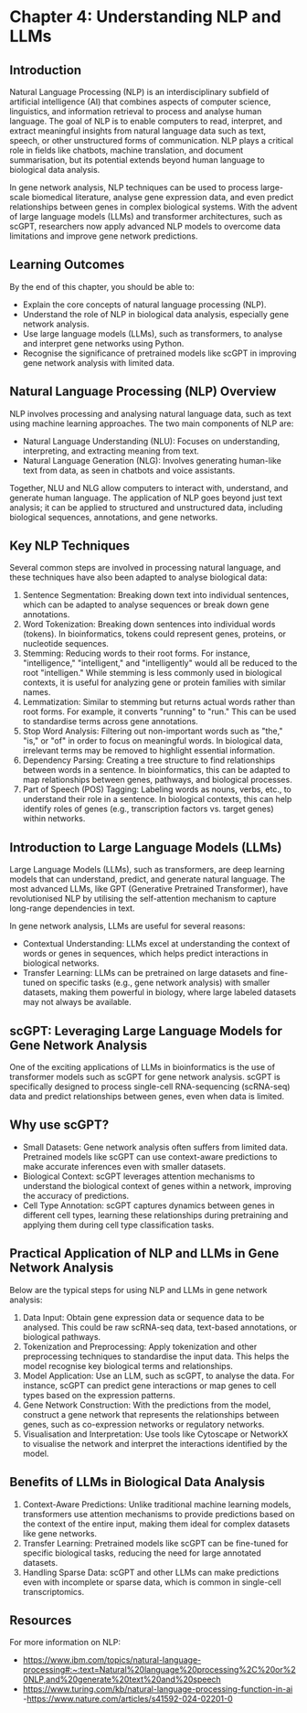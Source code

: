 # Chapter 4: Understanding NLP and LLMs

## Introduction
Natural Language Processing (NLP) is an interdisciplinary subfield of artificial intelligence (AI) that combines aspects of computer science, linguistics, and information retrieval to process and analyse human language. The goal of NLP is to enable computers to read, interpret, and extract meaningful insights from natural language data such as text, speech, or other unstructured forms of communication. NLP plays a critical role in fields like chatbots, machine translation, and document summarisation, but its potential extends beyond human language to biological data analysis.

In gene network analysis, NLP techniques can be used to process large-scale biomedical literature, analyse gene expression data, and even predict relationships between genes in complex biological systems. With the advent of large language models (LLMs) and transformer architectures, such as scGPT, researchers now apply advanced NLP models to overcome data limitations and improve gene network predictions.

## Learning Outcomes

By the end of this chapter, you should be able to:

- Explain the core concepts of natural language processing (NLP).
- Understand the role of NLP in biological data analysis, especially gene network analysis.
- Use large language models (LLMs), such as transformers, to analyse and interpret gene networks using Python.
- Recognise the significance of pretrained models like scGPT in improving gene network analysis with limited data.

## Natural Language Processing (NLP) Overview

NLP involves processing and analysing natural language data, such as text using machine learning approaches. The two main components of NLP are:

- Natural Language Understanding (NLU): Focuses on understanding, interpreting, and extracting meaning from text.
- Natural Language Generation (NLG): Involves generating human-like text from data, as seen in chatbots and voice assistants.

Together, NLU and NLG allow computers to interact with, understand, and generate human language. The application of NLP goes beyond just text analysis; it can be applied to structured and unstructured data, including biological sequences, annotations, and gene networks.

## Key NLP Techniques

Several common steps are involved in processing natural language, and these techniques have also been adapted to analyse biological data:

1. Sentence Segmentation: Breaking down text into individual sentences, which can be adapted to analyse sequences or break down gene annotations.
2. Word Tokenization: Breaking down sentences into individual words (tokens). In bioinformatics, tokens could represent genes, proteins, or nucleotide sequences.
3. Stemming: Reducing words to their root forms. For instance, "intelligence," "intelligent," and "intelligently" would all be reduced to the root "intelligen." While stemming is less commonly used in biological contexts, it is useful for analyzing gene or protein families with similar names.
4. Lemmatization: Similar to stemming but returns actual words rather than root forms. For example, it converts "running" to "run." This can be used to standardise terms across gene annotations.
5. Stop Word Analysis: Filtering out non-important words such as "the," "is," or "of" in order to focus on meaningful words. In biological data, irrelevant terms may be removed to highlight essential information.
6. Dependency Parsing: Creating a tree structure to find relationships between words in a sentence. In bioinformatics, this can be adapted to map relationships between genes, pathways, and biological processes.
7. Part of Speech (POS) Tagging: Labeling words as nouns, verbs, etc., to understand their role in a sentence. In biological contexts, this can help identify roles of genes (e.g., transcription factors vs. target genes) within networks.

## Introduction to Large Language Models (LLMs)

Large Language Models (LLMs), such as transformers, are deep learning models that can understand, predict, and generate natural language. The most advanced LLMs, like GPT (Generative Pretrained Transformer), have revolutionised NLP by utilising the self-attention mechanism to capture long-range dependencies in text.

In gene network analysis, LLMs are useful for several reasons:

- Contextual Understanding: LLMs excel at understanding the context of words or genes in sequences, which helps predict interactions in biological networks.
- Transfer Learning: LLMs can be pretrained on large datasets and fine-tuned on specific tasks (e.g., gene network analysis) with smaller datasets, making them powerful in biology, where large labeled datasets may not always be available.

## scGPT: Leveraging Large Language Models for Gene Network Analysis

One of the exciting applications of LLMs in bioinformatics is the use of transformer models such as scGPT for gene network analysis. scGPT is specifically designed to process single-cell RNA-sequencing (scRNA-seq) data and predict relationships between genes, even when data is limited.

## Why use scGPT?

- Small Datasets: Gene network analysis often suffers from limited data. Pretrained models like scGPT can use context-aware predictions to make accurate inferences even with smaller datasets.
- Biological Context: scGPT leverages attention mechanisms to understand the biological context of genes within a network, improving the accuracy of predictions.
- Cell Type Annotation: scGPT captures dynamics between genes in different cell types, learning these relationships during pretraining and applying them during cell type classification tasks.

## Practical Application of NLP and LLMs in Gene Network Analysis

Below are the typical steps for using NLP and LLMs in gene network analysis:

1. Data Input: Obtain gene expression data or sequence data to be analysed. This could be raw scRNA-seq data, text-based annotations, or biological pathways.
2. Tokenization and Preprocessing: Apply tokenization and other preprocessing techniques to standardise the input data. This helps the model recognise key biological terms and relationships.
3. Model Application: Use an LLM, such as scGPT, to analyse the data. For instance, scGPT can predict gene interactions or map genes to cell types based on the expression patterns.
4. Gene Network Construction: With the predictions from the model, construct a gene network that represents the relationships between genes, such as co-expression networks or regulatory networks.
4. Visualisation and Interpretation: Use tools like Cytoscape or NetworkX to visualise the network and interpret the interactions identified by the model.

## Benefits of LLMs in Biological Data Analysis

1. Context-Aware Predictions: Unlike traditional machine learning models, transformers use attention mechanisms to provide predictions based on the context of the entire input, making them ideal for complex datasets like gene networks.
2. Transfer Learning: Pretrained models like scGPT can be fine-tuned for specific biological tasks, reducing the need for large annotated datasets.
3. Handling Sparse Data: scGPT and other LLMs can make predictions even with incomplete or sparse data, which is common in single-cell transcriptomics.

## Resources

For more information on NLP:

- <https://www.ibm.com/topics/natural-language-processing#:~:text=Natural%20language%20processing%2C%20or%20NLP,and%20generate%20text%20and%20speech>
- <https://www.turing.com/kb/natural-language-processing-function-in-ai>
-<https://www.nature.com/articles/s41592-024-02201-0>
